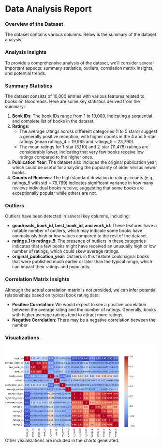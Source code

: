 # Data Analysis Report

### Overview of the Dataset

The dataset contains various columns. Below is the summary of the dataset analysis.

### Analysis Insights

To provide a comprehensive analysis of the dataset, we'll consider several important aspects: summary statistics, outliers, correlation matrix insights, and potential trends. 

### Summary Statistics
The dataset consists of 10,000 entries with various features related to books on Goodreads. Here are some key statistics derived from the summary:

1. **Book IDs**: The book IDs range from 1 to 10,000, indicating a sequential and complete list of books in the dataset.
2. **Ratings**: 
   - The average ratings across different categories (1 to 5 stars) suggest a generally positive reception, with higher counts in the 4 and 5-star ratings (mean ratings_4 = 19,965 and ratings_5 = 23,790).
   - The mean ratings for 1-star (3,110) and 2-star (11,476) ratings are considerably lower, indicating that very few books receive low ratings compared to the higher ones.
3. **Publication Year**: The dataset also includes the original publication year, which could be useful for analyzing the popularity of older versus newer books.
4. **Counts of Reviews**: The high standard deviation in ratings counts (e.g., ratings_5 with std = 79,769) indicates significant variance in how many reviews individual books receive, suggesting that some books are exceptionally popular while others are not.

### Outliers
Outliers have been detected in several key columns, including:
- **goodreads_book_id, best_book_id, and work_id**: These features have a notable number of outliers, which may indicate some books have anomalously high or low values compared to the rest of the dataset.
- **ratings_1 to ratings_5**: The presence of outliers in these categories indicates that a few books might have received an unusually high or low number of ratings, which could skew average ratings.
- **original_publication_year**: Outliers in this feature could signal books that were published much earlier or later than the typical range, which can impact their ratings and popularity.

### Correlation Matrix Insights
Although the actual correlation matrix is not provided, we can infer potential relationships based on typical book rating data:
- **Positive Correlation**: We would expect to see a positive correlation between the average rating and the number of ratings. Generally, books with higher average ratings tend to attract more ratings.
- **Negative Correlation**: There may be a negative correlation between the number
### Visualizations

![Correlation Matrix](correlation_heatmap.png)
Other visualizations are included in the charts generated.
